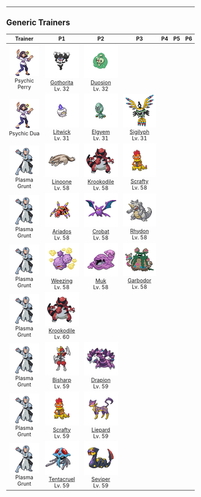 ---

## Generic Trainers</h3>

| Trainer | P1 | P2 | P3 | P4 | P5 | P6 |
|:-------:|:--:|:--:|:--:|:--:|:--:|:--:|
| ![Psychic Perry](../../assets/trainers/psychic.png)<br>Psychic Perry | ![Gothorita](../../assets/sprites/gothorita/front.png)<br>[Gothorita](../../pokemon/gothorita.wild_md/)<br>Lv. 32 | ![Duosion](../../assets/sprites/duosion/front.png)<br>[Duosion](../../pokemon/duosion.wild_md/)<br>Lv. 32 |
| ![Psychic Dua](../../assets/trainers/psychic.png)<br>Psychic Dua | ![Litwick](../../assets/sprites/litwick/front.png)<br>[Litwick](../../pokemon/litwick.wild_md/)<br>Lv. 31 | ![Elgyem](../../assets/sprites/elgyem/front.png)<br>[Elgyem](../../pokemon/elgyem.wild_md/)<br>Lv. 31 | ![Sigilyph](../../assets/sprites/sigilyph/front.png)<br>[Sigilyph](../../pokemon/sigilyph.wild_md/)<br>Lv. 31 |
| ![Plasma Grunt](../../assets/trainers/plasma_grunt.png)<br>Plasma Grunt | ![Linoone](../../assets/sprites/linoone/front.png)<br>[Linoone](../../pokemon/linoone.wild_md/)<br>Lv. 58 | ![Krookodile](../../assets/sprites/krookodile/front.png)<br>[Krookodile](../../pokemon/krookodile.wild_md/)<br>Lv. 58 | ![Scrafty](../../assets/sprites/scrafty/front.png)<br>[Scrafty](../../pokemon/scrafty.wild_md/)<br>Lv. 58 |
| ![Plasma Grunt](../../assets/trainers/plasma_grunt.png)<br>Plasma Grunt | ![Ariados](../../assets/sprites/ariados/front.png)<br>[Ariados](../../pokemon/ariados.wild_md/)<br>Lv. 58 | ![Crobat](../../assets/sprites/crobat/front.png)<br>[Crobat](../../pokemon/crobat.wild_md/)<br>Lv. 58 | ![Rhydon](../../assets/sprites/rhydon/front.png)<br>[Rhydon](../../pokemon/rhydon.wild_md/)<br>Lv. 58 |
| ![Plasma Grunt](../../assets/trainers/plasma_grunt.png)<br>Plasma Grunt | ![Weezing](../../assets/sprites/weezing/front.png)<br>[Weezing](../../pokemon/weezing.wild_md/)<br>Lv. 58 | ![Muk](../../assets/sprites/muk/front.png)<br>[Muk](../../pokemon/muk.wild_md/)<br>Lv. 58 | ![Garbodor](../../assets/sprites/garbodor/front.png)<br>[Garbodor](../../pokemon/garbodor.wild_md/)<br>Lv. 58 |
| ![Plasma Grunt](../../assets/trainers/plasma_grunt.png)<br>Plasma Grunt | ![Krookodile](../../assets/sprites/krookodile/front.png)<br>[Krookodile](../../pokemon/krookodile.wild_md/)<br>Lv. 60 |
| ![Plasma Grunt](../../assets/trainers/plasma_grunt.png)<br>Plasma Grunt | ![Bisharp](../../assets/sprites/bisharp/front.png)<br>[Bisharp](../../pokemon/bisharp.wild_md/)<br>Lv. 59 | ![Drapion](../../assets/sprites/drapion/front.png)<br>[Drapion](../../pokemon/drapion.wild_md/)<br>Lv. 59 |
| ![Plasma Grunt](../../assets/trainers/plasma_grunt.png)<br>Plasma Grunt | ![Scrafty](../../assets/sprites/scrafty/front.png)<br>[Scrafty](../../pokemon/scrafty.wild_md/)<br>Lv. 59 | ![Liepard](../../assets/sprites/liepard/front.png)<br>[Liepard](../../pokemon/liepard.wild_md/)<br>Lv. 59 |
| ![Plasma Grunt](../../assets/trainers/plasma_grunt.png)<br>Plasma Grunt | ![Tentacruel](../../assets/sprites/tentacruel/front.png)<br>[Tentacruel](../../pokemon/tentacruel.wild_md/)<br>Lv. 59 | ![Seviper](../../assets/sprites/seviper/front.png)<br>[Seviper](../../pokemon/seviper.wild_md/)<br>Lv. 59 |

